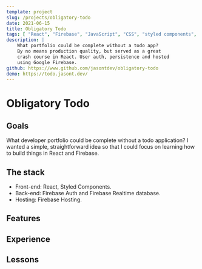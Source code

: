 ```yaml
---
template: project
slug: /projects/obligatory-todo
date: 2021-06-15
title: Obligatory Todo
tags: [ "React", "Firebase", "JavaScript", "CSS", "styled components", "serverless" ]
description: |
    What portfolio could be complete without a todo app?
    By no means production quality, but served as a great
    crash course in React. User auth, persistence and hosted
    using Google Firebase.
github: https://www.github.com/jasontdev/obligatory-todo
demo: https://todo.jasont.dev/
---
```


# Obligatory Todo
## Goals
What developer portfolio could be complete without a todo application?
I wanted a simple, straightforward idea so that I could focus on learning
how to build things in React and Firebase.
  
## The stack
- Front-end: React, Styled Components.
- Back-end: Firebase Auth and Firebase Realtime database.
- Hosting: Firebase Hosting.

## Features

## Experience

## Lessons

